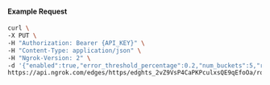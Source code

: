 <!-- Code generated for API Clients. DO NOT EDIT. -->
#### Example Request
```bash
curl \
-X PUT \
-H "Authorization: Bearer {API_KEY}" \
-H "Content-Type: application/json" \
-H "Ngrok-Version: 2" \
-d '{"enabled":true,"error_threshold_percentage":0.2,"num_buckets":5,"rolling_window":300,"tripped_duration":120,"volume_threshold":20}' \
https://api.ngrok.com/edges/https/edghts_2vZ9VsP4CaPKPculxsQE9qEfoOa/routes/edghtsrt_2vZ9VqMyqy30GKTePNR1rsrMw27/circuit_breaker

